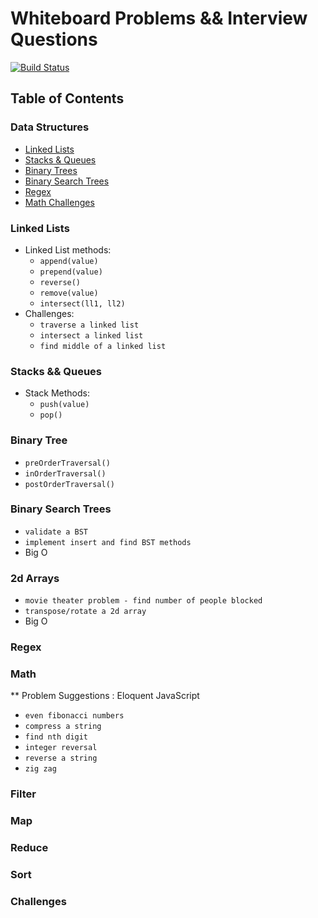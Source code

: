 # Whiteboard Problems && Interview Questions

[![Build Status](https://travis-ci.org/ccloops/whiteboard-problems.svg?branch=master)](https://travis-ci.org/ccloops/whiteboard-problems)

## Table of Contents

### Data Structures

* [Linked Lists](#linked-lists)
* [Stacks & Queues](#stacks-queues)
* [Binary Trees](#binary-tree)
* [Binary Search Trees](#binary-search-trees)
* [Regex](#regex)
* [Math Challenges](#math-challenges)

### Linked Lists
<a id="linked-lists"></a>
* Linked List methods:
  * `append(value)`
  * `prepend(value)`
  * `reverse()`
  * `remove(value)`
  * `intersect(ll1, ll2)`
* Challenges:
  * `traverse a linked list`
  * `intersect a linked list`
  * `find middle of a linked list`

### Stacks && Queues
<a id="stacks-queues"></a>
* Stack Methods:
  * `push(value)`
  * `pop()`


### Binary Tree 
<a id="binary-tree"></a>
  * `preOrderTraversal()`
  * `inOrderTraversal()`
  * `postOrderTraversal()`


### Binary Search Trees
<a id="binary-search-trees"></a>
* `validate a BST`
* `implement insert and find BST methods`
* Big O
###  2d Arrays
* `movie theater problem - find number of people blocked`
* `transpose/rotate a 2d array`
* Big O

### Regex
<a id="regex"></a>

### Math
<a id="math-challenges"></a>

** Problem Suggestions : Eloquent JavaScript

* `even fibonacci numbers`
* `compress a string`
* `find nth digit`
* `integer reversal`
* `reverse a string`
* `zig zag`

### Filter

### Map

### Reduce

### Sort


### Challenges